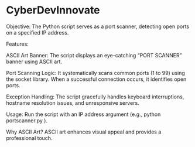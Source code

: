 # CyberDevInnovate

Objective:
The Python script serves as a port scanner, detecting open ports on a specified IP address.

Features:

ASCII Art Banner:
The script displays an eye-catching “PORT SCANNER” banner using ASCII art.

Port Scanning Logic:
It systematically scans common ports (1 to 99) using the socket library.
When a successful connection occurs, it identifies open ports.

Exception Handling:
The script gracefully handles keyboard interruptions, hostname resolution issues, and unresponsive servers.

Usage:
Run the script with an IP address argument (e.g., python portscanner.py <IP address>).

Why ASCII Art?
ASCII art enhances visual appeal and provides a professional touch.

